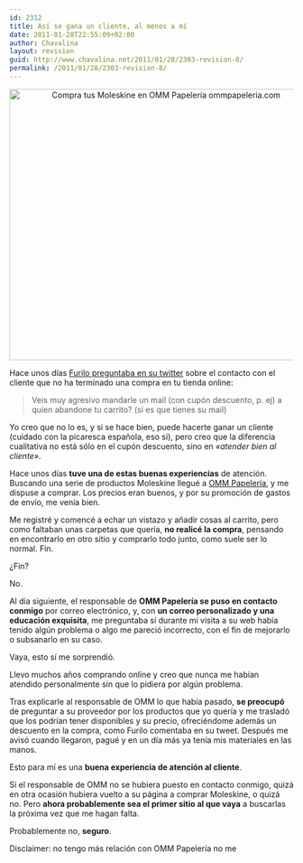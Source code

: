 ```yaml
---
id: 2312
title: Así se gana un cliente, al menos a mí
date: 2011-01-28T22:55:09+02:00
author: Chavalina
layout: revision
guid: http://www.chavalina.net/2011/01/28/2303-revision-8/
permalink: /2011/01/28/2303-revision-8/
---
```

<p style="text-align: center;">
  <img class="size-full wp-image-2308  aligncenter" title="moleskine" src="http://www.chavalina.net/imagenes/2011/01/moleskine.jpg" alt="Compra tus Moleskine en OMM Papelería ommpapeleria.com" width="540" height="480" srcset="http://www.chavalina.net/imagenes/2011/01/moleskine.jpg 540w, http://www.chavalina.net/imagenes/2011/01/moleskine-300x266.jpg 300w, http://www.chavalina.net/imagenes/2011/01/moleskine-500x444.jpg 500w" sizes="(max-width: 540px) 100vw, 540px" />
</p>

Hace unos días <a href="http://twitter.com/#!/furilo/status/30281959758372864" target="_blank">Furilo preguntaba en su twitter</a> sobre el contacto con el cliente que no ha terminado una compra en tu tienda online:

> Veis muy agresivo mandarle un mail (con cupón descuento, p. ej) a quien abandone tu carrito? (si es que tienes su mail)

Yo creo que no lo es, y si se hace bien, puede hacerte ganar un cliente (cuidado con la picaresca española, eso sí), pero creo que la diferencia cualitativa no está sólo en el cupón descuento, sino en _«atender bien al cliente»_.

Hace unos días **tuve una de estas buenas experiencias** de atención. Buscando una serie de productos Moleskine llegué a <a href="http://www.ommpapeleria.com/tags/index" target="_blank">OMM Papelería</a>, y me dispuse a comprar. Los precios eran buenos, y por su promoción de gastos de envío, me venía bien.

Me registré y comencé a echar un vistazo y añadir cosas al carrito, pero como faltaban unas carpetas que quería, **no realicé la compra**, pensando en encontrarlo en otro sitio y comprarlo todo junto, como suele ser lo normal. Fin.

¿Fin?

No.

Al día siguiente, el responsable de **OMM Papelería se puso en contacto conmigo** por correo electrónico, y, con **un correo personalizado y una educación exquisita**, me preguntaba si durante mi visita a su web había tenido algún problema o algo me pareció incorrecto, con el fin de mejorarlo o subsanarlo en su caso.

Vaya, esto sí me sorprendió.

Llevo muchos años comprando online y creo que nunca me habían atendido personalmente sin que lo pidiera por algún problema.

Tras explicarle al responsable de OMM lo que había pasado, **se preocupó** de preguntar a su proveedor por los productos que yo quería y me trasladó que los podrían tener disponibles y su precio, ofreciéndome además un descuento en la compra, como Furilo comentaba en su tweet. Después me avisó cuando llegaron, pagué y en un día más ya tenía mis materiales en las manos.

Esto para mí es una **buena experiencia de atención al cliente**.

Si el responsable de OMM no se hubiera puesto en contacto conmigo, quizá en otra ocasión hubiera vuelto a su página a comprar Moleskine, o quizá no. Pero **ahora probablemente sea el primer sitio al que vaya** a buscarlas la próxima vez que me hagan falta.

Probablemente no, **seguro**.

Disclaimer: no tengo más relación con OMM Papelería no me